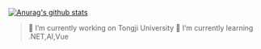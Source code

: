 
[![Anurag's github stats](https://github-readme-stats.vercel.app/api?username=MQN-80)](https://github.com/anuraghazra/github-readme-stats)
> 🔭 I’m currently working on Tongji University
> 🌱 I’m currently learning .NET,AI,Vue
